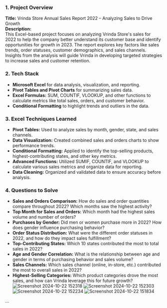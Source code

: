### 1. **Project Overview**
   **Title:** Vrinda Store Annual Sales Report 2022 – Analyzing Sales to Drive Growth  
   **Description:**  
   This Excel-based project focuses on analyzing Vrinda Store's sales for 2022 to help the company better understand its customer base and identify opportunities for growth in 2023. The report explores key factors like sales trends, order statuses, customer demographics, and sales channels. Insights from the analysis will guide Vrinda in developing targeted strategies to increase sales and customer retention.

### 2. **Tech Stack**
   - **Microsoft Excel** for data analysis, visualization, and reporting.
   - **Pivot Tables and Pivot Charts** for summarizing sales data.
   - **Excel Formulas:** SUM, COUNTIF, VLOOKUP, and other functions to calculate metrics like total sales, orders, and customer behavior.
   - **Conditional Formatting** to highlight trends and outliers in the data.

### 3. **Excel Techniques Learned**
   - **Pivot Tables:** Used to analyze sales by month, gender, state, and sales channels.
   - **Data Visualization:** Created combined sales and orders charts to show performance trends.
   - **Conditional Formatting:** Applied to identify the top-selling products, highest-contributing states, and other key metrics.
   - **Advanced Functions:** Utilized SUMIF, COUNTIF, and VLOOKUP to calculate various sales metrics and organize data for reporting.
   - **Data Cleaning:** Organized and validated data to ensure accuracy before analysis.

### 4. **Questions to Solve**
   - **Sales and Orders Comparison:** How do sales and order quantities compare throughout 2022? Which months saw the highest activity?
   - **Top Month for Sales and Orders:** Which month had the highest sales volume and number of orders?
   - **Purchases by Gender:** Did men or women purchase more in 2022? How does gender influence purchasing behavior?
   - **Order Status Distribution:** What were the different order statuses in 2022, and how do they impact sales fulfillment?
   - **Top-Contributing States:** Which 10 states contributed the most to total sales in 2022?
   - **Age and Gender Correlation:** What is the relationship between age and gender in terms of purchasing behavior and sales volume?
   - **Sales Channels:** Which sales channel (online, in-store, etc.) contributed the most to overall sales in 2022?
   - **Highest-Selling Categories:** Which product categories drove the most sales, and how can Vrinda leverage this for future growth?
![Screenshot 2024-10-22 152318](https://github.com/user-attachments/assets/0841e3fc-e756-4049-bb7e-616a71bac5e9)
![Screenshot 2024-10-22 152303](https://github.com/user-attachments/assets/26e9e0dc-b916-4480-b9eb-ba13c50e0e7f)
![Screenshot 2024-10-22 152234](https://github.com/user-attachments/assets/a520b2ae-ca1b-4d0d-9fd0-489bee56b8d6)
![Screenshot 2024-10-22 151834](https://github.com/user-attachments/assets/7a5a5752-5665-42ba-af70-f3ad7b4aa670)


...